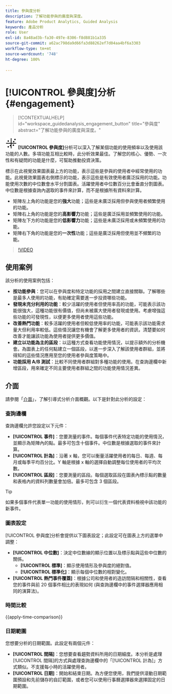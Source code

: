 ```yaml
---
title: 參與度分析
description: 了解功能參與的廣度與深度。
feature: Adobe Product Analytics, Guided Analysis
keywords: 產品分析
role: User
exl-id: 8a48ad3b-fa30-497e-8306-f8d881b1a335
source-git-commit: a62ac798da9d66fa3d88262ef7d04aa4bf6a3303
workflow-type: tm+mt
source-wordcount: '748'
ht-degree: 100%

---
```


# [!UICONTROL 參與度]分析 {#engagement}

<!-- markdownlint-disable MD034 -->

>[!CONTEXTUALHELP]
>id="workspace_guidedanalysis_engagement_button"
>title="參與度"
>abstract="了解功能參與的廣度與深度。"

<!-- markdownlint-enable MD034 -->


![EngagementGraph ](/help/assets/icons/EngagementGraph.svg)  **[!UICONTROL 參與度]**&#x200B;分析可以深入了解某個功能的使用頻率以及使用該功能的人數。多項功能互相比較時，此分析效果最佳。了解您的核心、優勢、一次性和有疑問的功能是什麼，可幫助推動投資決策。

標示在此視覺效果圖表最上方的功能，表示這些是參與的使用者中經常使用的功能。此視覺效果圖表右側標示的功能，表示這些是有效使用者廣泛採用的功能。功能使用次數的中位數會水平分割圖表。活躍使用者中位數百分比會垂直分割圖表。中位數是根據查詢內選取的事件來計算，而不是根據所有資料來計算。

* 矩陣左上角的功能是您的&#x200B;**強大**&#x200B;功能；這些是未廣泛採用但參與使用者頻繁使用的功能。
* 矩陣右上角的功能是您的&#x200B;**高影響力**&#x200B;功能；這些是廣泛採用並頻繁使用的功能。
* 矩陣左下方的功能是您的&#x200B;**低影響力**&#x200B;功能；這些是未廣泛採用或未頻繁使用的功能。
* 矩陣右下角的功能是您的&#x200B;**一次性**&#x200B;功能；這些是廣泛採用但使用並不頻繁的功能。

>[!VIDEO](https://video.tv.adobe.com/v/3429489/&learn=on)


## 使用案例

該分析的使用案例包括：

* **按功能參與**：您可以在參與度和特定功能的採用之間建立直接關聯。了解哪些是最多人使用的功能，有助確定需要進一步投資哪些功能。
* **發現未充分利用的功能**：較少活躍的使用者但使用率高的功能，可能表示該功能很強大，這種功能很有價值，但尚未被廣大使用者發現或使用。考慮增強這些功能的可發現性，以便更多使用者使用這些功能。
* **改善熱門功能**：較多活躍的使用者但較低使用率的功能，可能表示該功能需求量大但利用率較低。這些情況讓您有機會了解更多使用者的資訊，清楚要如何改善才能讓該功能為使用者提供更多價值。
* **建立以功能為主的區段**：以這種方式查看功能使用情況，以提示額外的分析機會。為圖表上的任何點建立一個區段，以進一步深入了解該使用者群組，並將得知的這些情況應用至您的使用者參與度策略中。
* **功能採用 A/B 測試**：比較不同使用者群組對多種功能的使用。在查詢邊欄中新增區段，用來確定不同主要使用者群組之間的功能使用情況差異。

## 介面

請參閱「[介面](../overview.md#interface)」，了解引導式分析介面概觀。以下是針對此分析的設定：

### 查詢邊欄

查詢邊欄允許您設定以下元件：

* **[!UICONTROL 事件]**：您要測量的事件。每個事件代表特定功能的使用情況，並顯示為矩陣內的點。最多可包含十個事件。中位數是根據選取的事件來計算。
* **[!UICONTROL 計為]**：沿著 x 軸，您可以衡量活躍使用者的每日、每週、每月或每季平均百分比。Y 軸是根據 x 軸的選擇自動調整每位使用者的平均次數。
* **[!UICONTROL 區段]**：您要測量的區段。每個選取區段在圖表內標示點的數量和表格內的資料列數量會加倍。最多可包含 3 個區段。

>[!TIP]
>
>如果多個事件代表單一功能的使用情形，則可以衍生一個代表資料檢視中該功能的新事件。

### 圖表設定

[!UICONTROL 參與度]分析會提供以下圖表設定；此設定可在圖表上方的選單中調整：

* **[!UICONTROL 中位數]**：決定中位數線的顯示位置以及標示點與這些中位數的關係。
   * **[!UICONTROL 標準]**：顯示使用情形及參與度的絕對值。
   * **[!UICONTROL 標準化]**：顯示每個中位數的相對變化。
* **[!UICONTROL 熱門事件覆蓋]**：根據公司和使用者的造訪間隔和相關性，查看您的事件與前 20 個事件相比的表現如何 (與查詢邊欄中的事件選擇器應用相同的演算法)。

### 時間比較

{{apply-time-comparison}}

### 日期範圍

您想要分析的日期範圍。此設定有兩個元件：

* **[!UICONTROL 間隔]**：您想要查看趨勢資料所用的日期細度。本分析是處理[!UICONTROL 間隔]的方式與處理查詢邊欄中的「[!UICONTROL 計為]」方式類似。不支援每小時的活躍使用者。
* **[!UICONTROL 日期]**：開始和結束日期。為方便您使用，我們提供滾動日期範圍預設和先前儲存的自訂範圍，或者您可以使用行事曆選擇器來選擇固定的日期範圍。

<!--
## Example

See below for an example of the analysis.

![Enagement compare](../assets/engagement-compare.png)
-->
